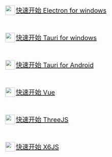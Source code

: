 <p align="left" style="font-size:20px;">
    <a  href="https://github.com/TogetherYear/EVV">
        <img style="width:30px;height:30px;" align="left" src="https://www.electronjs.org/zh/assets/img/favicon.ico"  />
        快速开始 Electron for windows
    </a>
</p>
<br/>
<p align="left" style="font-size:20px;"> 
    <a  href="https://github.com/TogetherYear/TVV">
        <img style="width:30px;height:30px;" align="left" src="https://tauri.app/favicon.svg"  />
        快速开始 Tauri for windows
    </a>
</p>
<br/>
<p align="left" style="font-size:20px;">
    <a  href="https://github.com/TogetherYear/TVVA">
        <img style="width:30px;height:30px;" align="left" src="https://tauri.app/favicon.svg"  />
        快速开始 Tauri for Android
    </a>
</p>
<br/>
<p align="left" style="font-size:20px;"> 
    <a  href="https://github.com/TogetherYear/VV">
        <img style="width:30px;height:30px;"  align="left" src="https://cn.vuejs.org/logo.svg"  />
        快速开始 Vue
    </a>
</p>
<br/>
<p align="left" style="font-size:20px;"> 
    <a  href="https://github.com/TogetherYear/Simple-Three">
        <img style="width:30px;height:30px;" align="left" src="https://threejs.org/files/favicon_white.ico"  />
        快速开始 ThreeJS
    </a>
</p>
<br/>
<p align="left" style="font-size:20px;"> 
    <a  href="https://github.com/TogetherYear/Simple-X6">
        <img style="width:30px;height:30px;" align="left" src="https://gw.alipayobjects.com/zos/antfincdn/FLrTNDvlna/antv.png"  />
        快速开始 X6JS
    </a>
</p>